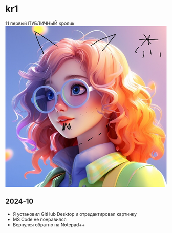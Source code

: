 # kr1
11 первый ПУБЛИЧНЫЙ кролик  
![](image1.jpg)

## 2024-10
- Я установил GitHub Desktop и отредактировал картинку
- MS Code не понравился
- Вернулся обратно на Notepad++
